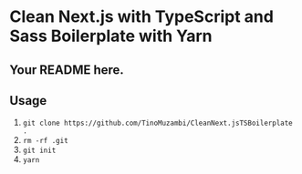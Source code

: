 # Clean Next.js with TypeScript and Sass Boilerplate with Yarn

## Your README here.

## Usage

1. `git clone https://github.com/TinoMuzambi/CleanNext.jsTSBoilerplate .`
2. `rm -rf .git`
3. `git init`
4. `yarn`
